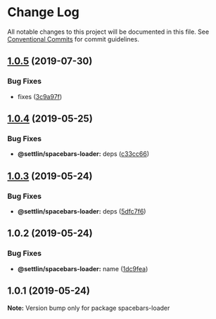 # Change Log

All notable changes to this project will be documented in this file.
See [Conventional Commits](https://conventionalcommits.org) for commit guidelines.

## [1.0.5](https://github.com/settlin/node-monorepo/compare/@settlin/spacebars-loader@1.0.4...@settlin/spacebars-loader@1.0.5) (2019-07-30)


### Bug Fixes

* fixes ([3c9a97f](https://github.com/settlin/node-monorepo/commit/3c9a97f))





## [1.0.4](https://github.com/settlin/node-monorepo/compare/@settlin/spacebars-loader@1.0.3...@settlin/spacebars-loader@1.0.4) (2019-05-25)


### Bug Fixes

* **@settlin/spacebars-loader:** deps ([c33cc66](https://github.com/settlin/node-monorepo/commit/c33cc66))





## [1.0.3](https://github.com/settlin/node-monorepo/compare/@settlin/spacebars-loader@1.0.2...@settlin/spacebars-loader@1.0.3) (2019-05-24)


### Bug Fixes

* **@settlin/spacebars-loader:** deps ([5dfc7f6](https://github.com/settlin/node-monorepo/commit/5dfc7f6))





## 1.0.2 (2019-05-24)


### Bug Fixes

* **@settlin/spacebars-loader:** name ([1dc9fea](https://github.com/settlin/node-monorepo/commit/1dc9fea))





## 1.0.1 (2019-05-24)

**Note:** Version bump only for package spacebars-loader
